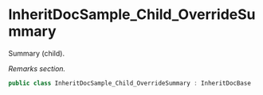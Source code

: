# InheritDocSample_Child_OverrideSummary
Summary (child).

_Remarks section._

```cs
public class InheritDocSample_Child_OverrideSummary : InheritDocBase
```

